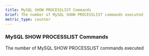 ```yaml
---
title: MySQL SHOW PROCESSLIST Commands
brief: The number of MySQL SHOW PROCESSLIST commands executed
metric_type: counter
---
```

### MySQL SHOW PROCESSLIST Commands

The number of MySQL SHOW PROCESSLIST commands executed
